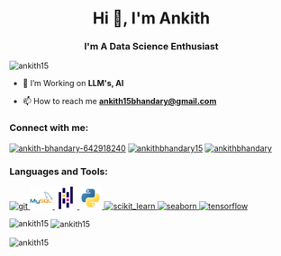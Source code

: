 <h1 align="center">Hi 👋, I'm Ankith</h1>
<h3 align="center">I'm A Data Science Enthusiast</h3>

<p align="left"> <img src="https://komarev.com/ghpvc/?username=ankith15&label=Profile%20views&color=0e75b6&style=flat" alt="ankith15" /> </p>

- 🌱 I’m Working on **LLM's, AI**

- 📫 How to reach me **ankith15bhandary@gmail.com**

<h3 align="left">Connect with me:</h3>
<p align="left">
<a href="https://linkedin.com/in/ankith-bhandary-642918240" target="blank"><img align="center" src="https://raw.githubusercontent.com/rahuldkjain/github-profile-readme-generator/master/src/images/icons/Social/linked-in-alt.svg" alt="ankith-bhandary-642918240" height="30" width="40" /></a>
<a href="https://instagram.com/ankithbhandary15" target="blank"><img align="center" src="https://raw.githubusercontent.com/rahuldkjain/github-profile-readme-generator/master/src/images/icons/Social/instagram.svg" alt="ankithbhandary15" height="30" width="40" /></a>
<a href="https://www.youtube.com/c/ankithbhandary" target="blank"><img align="center" src="https://raw.githubusercontent.com/rahuldkjain/github-profile-readme-generator/master/src/images/icons/Social/youtube.svg" alt="ankithbhandary" height="30" width="40" /></a>
</p>

<h3 align="left">Languages and Tools:</h3>
<p align="left"> <a href="https://git-scm.com/" target="_blank" rel="noreferrer"> <img src="https://www.vectorlogo.zone/logos/git-scm/git-scm-icon.svg" alt="git" width="40" height="40"/> </a> <a href="https://www.mysql.com/" target="_blank" rel="noreferrer"> <img src="https://raw.githubusercontent.com/devicons/devicon/master/icons/mysql/mysql-original-wordmark.svg" alt="mysql" width="40" height="40"/> </a> <a href="https://pandas.pydata.org/" target="_blank" rel="noreferrer"> <img src="https://raw.githubusercontent.com/devicons/devicon/2ae2a900d2f041da66e950e4d48052658d850630/icons/pandas/pandas-original.svg" alt="pandas" width="40" height="40"/> </a> <a href="https://www.python.org" target="_blank" rel="noreferrer"> <img src="https://raw.githubusercontent.com/devicons/devicon/master/icons/python/python-original.svg" alt="python" width="40" height="40"/> </a> <a href="https://scikit-learn.org/" target="_blank" rel="noreferrer"> <img src="https://upload.wikimedia.org/wikipedia/commons/0/05/Scikit_learn_logo_small.svg" alt="scikit_learn" width="40" height="40"/> </a> <a href="https://seaborn.pydata.org/" target="_blank" rel="noreferrer"> <img src="https://seaborn.pydata.org/_images/logo-mark-lightbg.svg" alt="seaborn" width="40" height="40"/> </a> <a href="https://www.tensorflow.org" target="_blank" rel="noreferrer"> <img src="https://www.vectorlogo.zone/logos/tensorflow/tensorflow-icon.svg" alt="tensorflow" width="40" height="40"/> </a> </p>

<p><img align="left" src="https://github-readme-stats.vercel.app/api/top-langs?username=ankith15&show_icons=true&locale=en&layout=compact" alt="ankith15" /></p>

<p>&nbsp;<img align="center" src="https://github-readme-stats.vercel.app/api?username=ankith15&show_icons=true&locale=en" alt="ankith15" /></p>

<p><img align="center" src="https://github-readme-streak-stats.herokuapp.com/?user=ankith15&" alt="ankith15" /></p>


